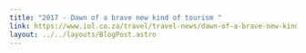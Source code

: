 ```yaml
---
title: "2017 - Dawn of a brave new kind of tourism "
link: https://www.iol.co.za/travel/travel-news/dawn-of-a-brave-new-kind-of-tourism-11147969
layout: ../../layouts/BlogPost.astro
---
```

